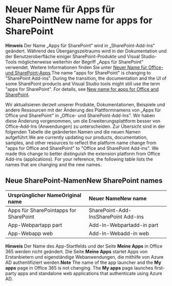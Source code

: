 
# <a name="new-name-for-apps-for-sharepoint"></a><span data-ttu-id="6b2ef-101">Neuer Name für Apps für SharePoint</span><span class="sxs-lookup"><span data-stu-id="6b2ef-101">New name for apps for SharePoint</span></span>

 <span data-ttu-id="6b2ef-p101">**Hinweis** Der Name „Apps für SharePoint“ wird in „SharePoint-Add-Ins“ geändert. Während des Übergangszeitraums wird in der Dokumentation und der Benutzeroberfläche einiger SharePoint-Produkte und Visual Studio-Tools möglicherweise weiterhin der Begriff „Apps für SharePoint“ verwendet. Weitere Informationen finden Sie unter [Neuer Name für Office- und SharePoint-Apps](new-name-for-apps-for-sharepoint#bk_newname).</span><span class="sxs-lookup"><span data-stu-id="6b2ef-p101">The name "apps for SharePoint" is changing to "SharePoint Add-ins". During the transition, the documentation and the UI of some SharePoint products and Visual Studio tools might still use the term "apps for SharePoint". For details, see [New name for apps for Office and SharePoint](new-name-for-apps-for-sharepoint#bk_newname).</span></span>
 

<span data-ttu-id="6b2ef-p102">Wir aktualisieren derzeit unserer Produkte, Dokumentationen, Beispiele und andere Ressourcen mit der Änderung des Plattformnamens von „Apps für Office und SharePoint" in „Office- und SharePoint-Add-Ins". Wir haben diese Änderung vorgenommen, um die Erweiterungsplattform besser von Office-Add-Ins (Anwendungen) zu unterscheiden. Zur Übersicht sind in der folgenden Tabelle die geänderten Namen und die neuen Namen aufgeführt.</span><span class="sxs-lookup"><span data-stu-id="6b2ef-p102">We are currently updating our products, documentation, samples, and other resources to reflect the platform name change from "apps for Office and SharePoint" to "Office and SharePoint Add-ins". We made this change to better distinguish the extension platform from Office Add-ins (applications). For your reference, the following table lists the names that are changing and the new names.</span></span>
 

## <a name="new-sharepoint-names"></a><span data-ttu-id="6b2ef-108">Neue SharePoint-Namen</span><span class="sxs-lookup"><span data-stu-id="6b2ef-108">New SharePoint names</span></span>
<span data-ttu-id="6b2ef-109"><a name="bk_newname"> </a></span><span class="sxs-lookup"><span data-stu-id="6b2ef-109"></span></span>



|<span data-ttu-id="6b2ef-110">**Ursprünglicher Name**</span><span class="sxs-lookup"><span data-stu-id="6b2ef-110">**Original name**</span></span>|<span data-ttu-id="6b2ef-111">**Neuer Name**</span><span class="sxs-lookup"><span data-stu-id="6b2ef-111">**New name**</span></span>|
|:-----|:-----|
|<span data-ttu-id="6b2ef-112">Apps für SharePoint</span><span class="sxs-lookup"><span data-stu-id="6b2ef-112">apps for SharePoint</span></span>|<span data-ttu-id="6b2ef-113">SharePoint-Add-Ins</span><span class="sxs-lookup"><span data-stu-id="6b2ef-113">SharePoint Add-ins</span></span>|
|<span data-ttu-id="6b2ef-114">App-Webpart</span><span class="sxs-lookup"><span data-stu-id="6b2ef-114">app part</span></span>|<span data-ttu-id="6b2ef-115">Add-In-Webpart</span><span class="sxs-lookup"><span data-stu-id="6b2ef-115">add-in part</span></span>|
|<span data-ttu-id="6b2ef-116">App-Web</span><span class="sxs-lookup"><span data-stu-id="6b2ef-116">app web</span></span>|<span data-ttu-id="6b2ef-117">Add-In-Web</span><span class="sxs-lookup"><span data-stu-id="6b2ef-117">add-in web</span></span>|

 <span data-ttu-id="6b2ef-p103">**Hinweis** Der Name des App-Startfelds und der Seite **Meine Apps** in Office 365 werden nicht geändert. Die Seite **Meine Apps** startet Apps von Erstanbietern und eigenständige Webanwendungen, die mithilfe von Azure AD authentifiziert werden.</span><span class="sxs-lookup"><span data-stu-id="6b2ef-p103">**Note** The name of the app launcher and the **My apps** page in Office 365 is not changing. The **My apps** page launches first-party apps and standalone web applications that authenticate using Azure AD.</span></span>
 


